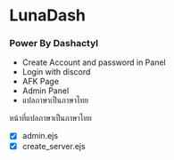 # LunaDash
### Power By Dashactyl


 - Create Account and password in Panel
 - Login with discord
 - AFK Page
 - Admin Panel
 - แปลภาษาเป็นภาษาไทย
 
หน้าที่แปลภาษาเป็นภาษาไทย
- [x] admin.ejs
- [x] create_server.ejs
